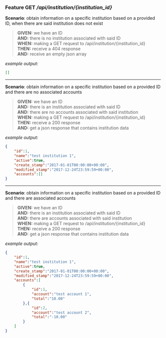 ### Feature GET _/api/institution/{institution_id}_

**Scenario**: obtain information on a specific institution based on a provided ID, when there are said institution does not exist 
> **GIVEN:** we have an ID  
> **AND:** there is no institution associated with said ID  
> **WHEN:** making a GET request to /api/institution/{institution_id}  
> **THEN:** receive a 404 response  
> **AND:** receive an empty json array

_example output:_
```json
[]
```

- - -

**Scenario**: obtain information on a specific institution based on a provided ID and there are no associated accounts 
> **GIVEN:** we have an ID  
> **AND:** there is an institution associated with said ID  
> **AND:** there are no accounts associated with said institution  
> **WHEN:** making a GET request to /api/institution/{institution_id}  
> **THEN:** receive a 200 response  
> **AND:** get a json response that contains institution data

_example output:_
```json
{
    "id":1,
    "name":"test institution 1",
    "active":true,
    "create_stamp":"2017-01-01T00:00:00+00:00",
    "modified_stamp":"2017-12-24T23:59:59+00:00",
    "accounts":[]
}
```

- - -

**Scenario**: obtain information on a specific institution based on a provided ID and there are associated accounts 
> **GIVEN:** we have an ID  
> **AND:** there is an institution associated with said ID  
> **AND:** there are accounts associated with said institution  
> **WHEN:** making a GET request to /api/institution/{institution_id}  
> **THEN:** receive a 200 response  
> **AND:** get a json response that contains institution data

_example output:_
```json
{
    "id":1,
    "name":"test institution 1",
    "active":true,
    "create_stamp":"2017-01-01T00:00:00+00:00",
    "modified_stamp":"2017-12-24T23:59:59+00:00",
    "accounts":[
        {
            "id":1,
            "account":"test account 1",
            "total":"10.00"
        },{
            "id":2,
            "account":"test account 2",
            "total":"-10.00"
        }
    ]
}
```